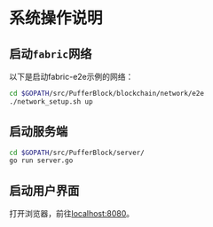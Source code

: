 # 系统操作说明

## 启动`fabric`网络

以下是启动fabric-e2e示例的网络：

```bash
cd $GOPATH/src/PufferBlock/blockchain/network/e2e
./network_setup.sh up
```

## 启动服务端

```bash
cd $GOPATH/src/PufferBlock/server/
go run server.go
```

## 启动用户界面

打开浏览器，前往[localhost:8080](http://localhost:8080/)。